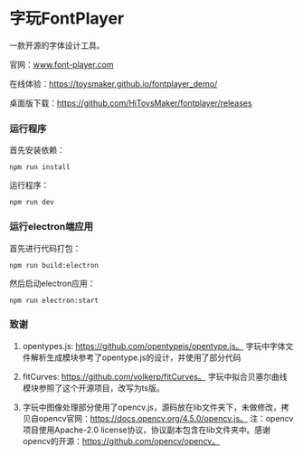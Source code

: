 # 字玩FontPlayer
一款开源的字体设计工具。

官网：www.font-player.com

在线体验：https://toysmaker.github.io/fontplayer_demo/

桌面版下载：https://github.com/HiToysMaker/fontplayer/releases

### 运行程序
首先安装依赖：
```
npm run install
```
运行程序：
```
npm run dev
```

### 运行electron端应用
首先进行代码打包：
```
npm run build:electron
```

然后启动electron应用：
```
npm run electron:start
```

### 致谢
1. opentypes.js: https://github.com/opentypejs/opentype.js。
字玩中字体文件解析生成模块参考了opentype.js的设计，并使用了部分代码

2. fitCurves: https://github.com/volkerp/fitCurves。
字玩中拟合贝塞尔曲线模块参照了这个开源项目，改写为ts版。

3. 字玩中图像处理部分使用了opencv.js，源码放在lib文件夹下，未做修改，拷贝自opencv官网：https://docs.opencv.org/4.5.0/opencv.js。
注：opencv项目使用Apache-2.0 license协议，协议副本包含在lib文件夹中。感谢opencv的开源：https://github.com/opencv/opencv。